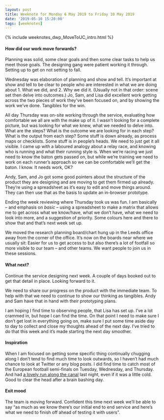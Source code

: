 ```yaml
---
layout: post
title: Weeknote for Monday 6 May 2019 to Friday 10 May 2019
date: '2019-05-10 15:20:00'
tags: [weeknotes]
---
```

{% include weeknotes_dwp_MoveToUC_intro.html %}


#### How did our work move forwards?

Planning was solid, some clear goals and then some clear tasks to help us meet those goals. The designing gang were patient working it through. Setting up to get on not setting to fall.

Wednesday was elaboration of planning and show and tell. It’s important at show and tell to be clear to people who are interested in what we are doing about 1. What we did, and 2. Why we did it. (Usually not in that order: scene set then delve into outcomes.) Jo, Sam, and Lisa did excellent work getting across the two pieces of work they’ve been focused on, and by showing the work we’ve done. Tangibles for the win.

All day Thursday was on-site working through the service, evaluating how comfortable we all are with the make up of it. I wasn’t looking for a complete picture, but was looking for what we knew, what we needed to delve into. What are the steps? What is the outcome we are looking for in each step? What is the output from each step? Some stuff is down already, as process maps or checklists. Some stuff is in people’s heads. We need to just get it all visible. I came up with a laboured analogy about a relay race, and knowing who is running and what their running style is. When we’re racing we just need to know the baton gets passed on, but while we’re training we need to work on each runner’s approach so we can be comfortable we’ll get the baton. I know. It needs work, OK?

Andy, Sam, and Jo got some good pointers about the structure of the product they are designing and are moving to get them firmed up already. They’re using a spreadsheet as it’s easy to edit and move things around. They can then use that as the basis to update an in-browser prototype.

Ending the week reviewing where Thursday took us was fun. I am basically – and emphasis on _basic_ – using a spreadsheet to make a matrix that allows me to get across what we know/have, what we don’t have, what we need to look into more, and a suggestion of priority. Some colours here and there to show that and that’s next week set up.

We moved the research planning board/chart hung up in the Leeds office away from the corner of the office. It’s now on the boards near where we usually sit: Easier for us to get access to but also there’s a lot of footfall so more visible to our team – and other teams. We want people to join us in these sessions. 

#### What next?

Continue the service designing next week. A couple of days booked out to get that detail in place. Looking forward to it.

We need to share our progress on the product with the immediate team. To help with that we need to continue to show our thinking as tangibles. Andy and Sam have that in hand with their prototyping plans.

I am hoping I find time to observing people, that Lisa has set up. I’ve a lot crammed in, but hope I can find the time. On that point I need to make sure I don’t get lost in everything going on, make sure I put some time aside day to day to collect and close my thoughts ahead of the next day. I’ve tried to do that this week and it’s made starting the next day smoother.


#### Inspiration

When I am focused on getting some specific thing continually chugging along I don’t tend to find much time to look outwards, so I haven’t had much chance to look at Twitter or any blog posts. I did find time to catch most of the European football semi-finals on Tuesday, Wednesday, and Thursday. And had [a lovely run along the canal](https://www.strava.com/activities/2354732134) last night, even if it was a little cold. Good to clear the head after a brain bashing day.

#### Exit mood

The team is moving forward. Confident this time next week we’ll be able to say “as much as we know there’s our initial end to end service and here’s what we need to finish off ahead of testing it with users”.
